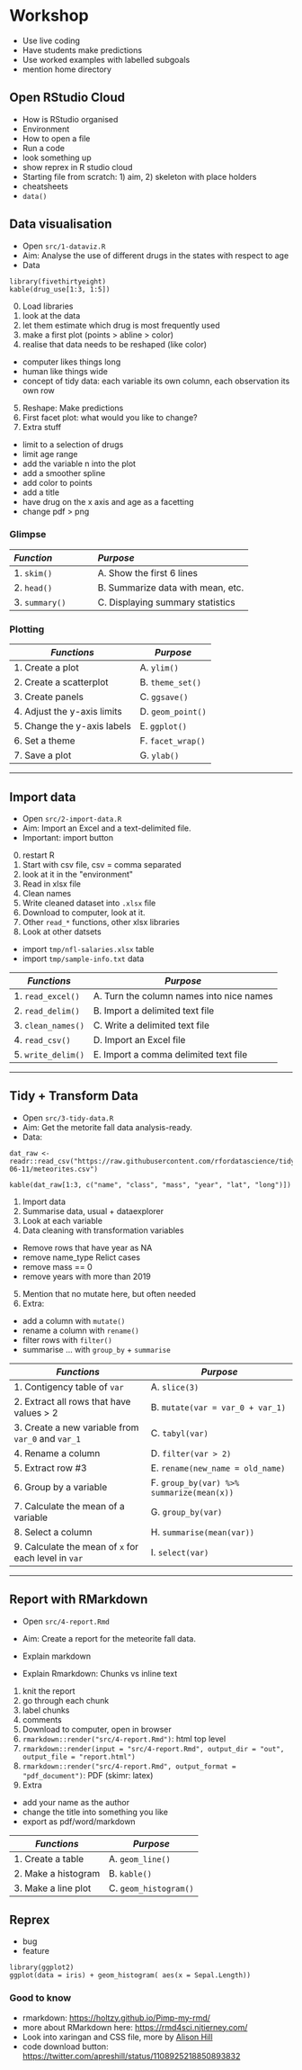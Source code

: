 # Workshop

- Use live coding
- Have students make predictions
- Use worked examples with labelled subgoals
- mention home directory


## Open RStudio Cloud
- How is RStudio organised
- Environment
- How to open a file
- Run a code
- look something up
- show reprex in R studio cloud
- Starting file from scratch: 1) aim, 2) skeleton with place holders
- cheatsheets
- `data()`




## Data visualisation

- Open `src/1-dataviz.R`
- Aim: Analyse the use of different drugs in the states with respect to age
- Data

```
library(fivethirtyeight)
kable(drug_use[1:3, 1:5])
```

0. Load libraries
1. look at the data
2. let them estimate which drug is most frequently used
3. make a first plot (points > abline > color)
4. realise that data needs to be reshaped (like color)
  - computer likes things long
  - human like things wide
  - concept of tidy data: each variable its own column, each observation its own row
5. Reshape: Make predictions
6. First facet plot: what would you like to change? 
7. Extra stuff
  - limit to a selection of drugs
  - limit age range
  - add the variable n into the plot
  - add a smoother spline
  - add color to points
  - add a title
  - have drug on the x axis and age as a facetting
  - change pdf > png


### Glimpse

| *Function*      |  `   ` | *Purpose*   |
| :-----        |    :----:   |          :------ |
| 1. `skim()`      |         | A. Show the first 6 lines   |
| 2. `head()`   |          | B. Summarize data with mean, etc.      |
| 3. `summary()`   |          | C. Displaying summary statistics     |


### Plotting

| *Functions*  |  *Purpose* |
|---|---|
| 1. Create a plot   | A. `ylim()` |
| 2. Create a scatterplot |  B. `theme_set()` |
| 3. Create panels | C. `ggsave()` |
| 4. Adjust the y-axis limits |  D.  `geom_point()`  |
| 5. Change the y-axis labels  |  E. `ggplot()` |
| 6. Set a theme  |  F. `facet_wrap()` |
| 7. Save a plot | G.  `ylab()` |



---

## Import data

- Open `src/2-import-data.R`
- Aim: Import an Excel and a text-delimited file.
- Important: import button

0. restart R
1. Start with csv file, csv = comma separated
2. look at it in the "environment"
3. Read in xlsx file
4. Clean names
5. Write cleaned dataset into `.xlsx` file
6. Download to computer, look at it. 
7. Other `read_*` functions, other xlsx libraries
8. Look at other datsets
- import `tmp/nfl-salaries.xlsx` table
- import `tmp/sample-info.txt` data



| *Functions*  |  *Purpose* |
|---|---|
| 1. `read_excel()`   | A. Turn the column names into nice names |
| 2. `read_delim()` | B. Import a delimited text file  |
| 3. `clean_names()` |  C. Write a delimited text file |
| 4. `read_csv()`  |  D.  Import an Excel file |
| 5. `write_delim()`  |  E. Import a comma delimited text file|



---

## Tidy + Transform Data

- Open `src/3-tidy-data.R`
- Aim: Get the metorite fall data analysis-ready. 
- Data: 

```
dat_raw <- readr::read_csv("https://raw.githubusercontent.com/rfordatascience/tidytuesday/master/data/2019/2019-06-11/meteorites.csv")

kable(dat_raw[1:3, c("name", "class", "mass", "year", "lat", "long")])
```

1. Import data
2. Summarise data, usual + dataexplorer
3. Look at each variable
4. Data cleaning with transformation variables
  - Remove rows that have year as NA
  - remove name_type Relict cases
  - remove mass == 0
  - remove years with more than 2019
5. Mention that no mutate here, but often needed
6. Extra: 
  - add a column with `mutate()`
  - rename a column with `rename()`
  - filter rows with `filter()`
  - summarise ... with `group_by` + `summarise`


| *Functions*  |  *Purpose* |
|---|---|
| 1. Contigency table of `var`  | A.  `slice(3)`  |
| 2. Extract all rows that have values > 2 |  B. `mutate(var = var_0 + var_1)` |
| 3. Create a new variable from `var_0` and `var_1`| C.  `tabyl(var)`|
| 4. Rename a column | D. `filter(var > 2)` |
| 5. Extract row #3 | E.  `rename(new_name = old_name)` |
| 6. Group by a variable | F. `group_by(var) %>% summarize(mean(x))`|
| 7. Calculate the mean of a variable | G. `group_by(var)`|
| 8. Select a column | H. `summarise(mean(var))` |
| 9. Calculate the mean of `x` for each level in `var` | I. `select(var)` |



---

## Report with RMarkdown

- Open `src/4-report.Rmd`
- Aim: Create a report for the meteorite fall data.

- Explain markdown
- Explain Rmarkdown: Chunks vs inline text


1. knit the report
2. go through each chunk
3. label chunks
4. comments
5. Download to computer, open in browser
6. `rmarkdown::render("src/4-report.Rmd")`: html top level
7. `rmarkdown::render(input = "src/4-report.Rmd", output_dir = "out", output_file = "report.html")`
8. `rmarkdown::render("src/4-report.Rmd", output_format = "pdf_document")`: PDF (skimr: latex)
7. Extra
  - add your name as the author
  - change the title into something you like
  - export as pdf/word/markdown



| *Functions*  |  *Purpose* |
|---|---|
| 1. Create a table  | A. `geom_line()` |
| 2. Make a histogram |  B. `kable()`|
| 3. Make a line plot | C. `geom_histogram()` |



## Reprex
- bug
- feature

```
library(ggplot2)
ggplot(data = iris) + geom_histogram( aes(x = Sepal.Length))
```

### Good to know
- rmarkdown: https://holtzy.github.io/Pimp-my-rmd/
- more about RMarkdown here: https://rmd4sci.njtierney.com/
- Look into xaringan and CSS file, more by [Alison Hill](https://arm.rbind.io/slides/xaringan.html)
- code download button: https://twitter.com/apreshill/status/1108925218850893832


